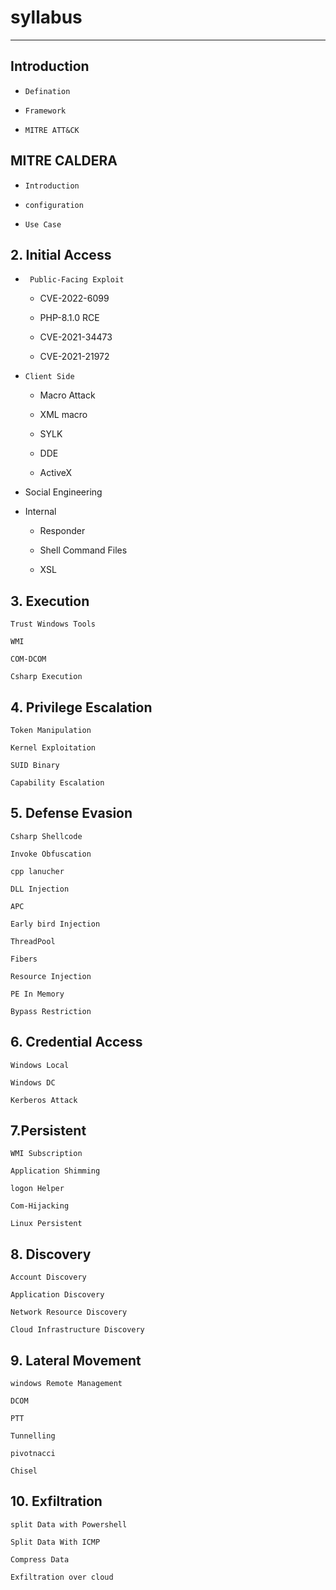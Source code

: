 # syllabus

---

## Introduction

- `Defination`
  
- `Framework`
  
- `MITRE ATT&CK`
  

## MITRE CALDERA

- `Introduction`
  
- `configuration`
  
- `Use Case`
  

## 2. Initial Access

- ` Public-Facing Exploit`
  
  - CVE-2022-6099
    
  - PHP-8.1.0 RCE
    
  - CVE-2021-34473
    
  - CVE-2021-21972
    
- `Client Side`
  
  - Macro Attack
    
  - XML macro
    
  - SYLK
    
  - DDE
    
  - ActiveX
    
- Social Engineering
  
- Internal
  
  - Responder
    
  - Shell Command Files
    
  - XSL
    

## 3. Execution

`Trust Windows Tools`

`WMI`

`COM-DCOM`

`Csharp Execution`

## 4. Privilege Escalation

`Token Manipulation`

`Kernel Exploitation`

`SUID Binary`

`Capability Escalation`

## 5. Defense Evasion

`Csharp Shellcode`

`Invoke Obfuscation`

`cpp lanucher`

`DLL Injection`

`APC`

`Early bird Injection`

`ThreadPool`

`Fibers`

`Resource Injection`

`PE In Memory`

`Bypass Restriction`

## 6. Credential Access

`Windows Local`

`Windows DC`

`Kerberos Attack`

## 7.Persistent

`WMI Subscription`

`Application Shimming`

`logon Helper`

`Com-Hijacking`

`Linux Persistent`

## 8. Discovery

`Account Discovery`

`Application Discovery`

`Network Resource Discovery`

`Cloud Infrastructure Discovery`

## 9. Lateral Movement

`windows Remote Management`

`DCOM`

`PTT`

`Tunnelling`

`pivotnacci`

`Chisel`

## 10. Exfiltration

`split Data with Powershell`

`Split Data With ICMP`

`Compress Data`

`Exfiltration over cloud`
